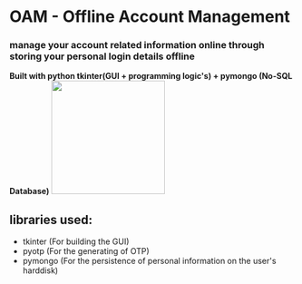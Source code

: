 # OAM - Offline Account Management
### manage your account related information online through storing your personal login details offline
**Built with python tkinter(GUI + programming logic's) + pymongo (No-SQL Database)**
<img src="https://user-images.githubusercontent.com/22993048/112653085-0d50e080-8e89-11eb-88b3-4a67407579b6.png" width=200 height=200>

## libraries used:

- tkinter (For building the GUI)
- pyotp (For the generating of OTP)
- pymongo (For the persistence of personal information on the user's harddisk)
